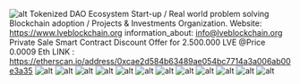 ![alt](https://github.com/LevblockchainLVE/LevblockchainLVE/blob/master/TWITTER-COVER.png)
Tokenized DAO Ecosystem Start-up / Real world problem solving Blockchain adoption / Projects &amp; Investments Organization.
Website: https://www.lveblockchain.org
information_about: info@lveblockchain.org
Private Sale Smart Contract Discount Offer for 2.500.000 LVE @Price 0.0009 Eth
LINK : https://etherscan.io/address/0xcae2d584b63489ae054bc7714a3a006ab00e3a35
![alt](https://github.com/LevblockchainLVE/LevblockchainLVE/blob/master/v%201.1%2018%20Mar%202019.png)
![alt](https://github.com/LevblockchainLVE/LevblockchainLVE/blob/master/v%201.1%2018%20Mar%2020192.png)
![alt](https://github.com/LevblockchainLVE/LevblockchainLVE/blob/master/v%201.1%2018%20Mar%2020193.png)
![alt](https://github.com/LevblockchainLVE/LevblockchainLVE/blob/master/v%201.1%2018%20Mar%2020194.png)
![alt](https://github.com/LevblockchainLVE/LevblockchainLVE/blob/master/v%201.1%2018%20Mar%2020195.png)
![alt](https://github.com/LevblockchainLVE/LevblockchainLVE/blob/master/v%201.1%2018%20Mar%2020196.png)
![alt](https://github.com/LevblockchainLVE/LevblockchainLVE/blob/master/v%201.1%2018%20Mar%2020197.png)
![alt](https://github.com/LevblockchainLVE/LevblockchainLVE/blob/master/v%201.1%2018%20Mar%2020198.png)
![alt](https://github.com/LevblockchainLVE/LevblockchainLVE/blob/master/v%201.1%2018%20Mar%2020199.png)
![alt](https://github.com/LevblockchainLVE/LevblockchainLVE/blob/master/v%201.1%2018%20Mar%20201910.png)
![alt](https://github.com/LevblockchainLVE/LevblockchainLVE/blob/master/v%201.1%2018%20Mar%20201911.png)
![alt](https://github.com/LevblockchainLVE/LevblockchainLVE/blob/master/billboard-mockup-4.png)
